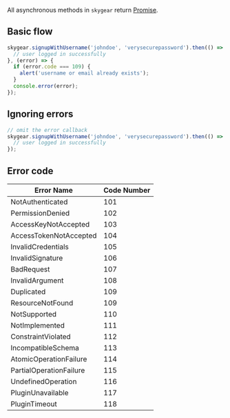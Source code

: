 All asynchronous methods in `skygear` return [Promise](https://www.promisejs.org/).

## Basic flow

``` javascript
skygear.signupWithUsername('johndoe', 'verysecurepassword').then(() => {
  // user logged in successfully
}, (error) => {
  if (error.code === 109) {
    alert('username or email already exists');
  }
  console.error(error);
});

```

## Ignoring errors

``` javascript
// omit the error callback
skygear.signupWithUsername('johndoe', 'verysecurepassword').then(() => {
  // user logged in successfully
});
```

## Error code

Error Name | Code Number
--- | ---
NotAuthenticated | 101
PermissionDenied | 102
AccessKeyNotAccepted | 103
AccessTokenNotAccepted | 104
InvalidCredentials | 105
InvalidSignature | 106
BadRequest | 107
InvalidArgument | 108
Duplicated | 109
ResourceNotFound | 109
NotSupported | 110
NotImplemented | 111
ConstraintViolated | 112
IncompatibleSchema | 113
AtomicOperationFailure | 114
PartialOperationFailure | 115
UndefinedOperation | 116
PluginUnavailable | 117
PluginTimeout | 118
